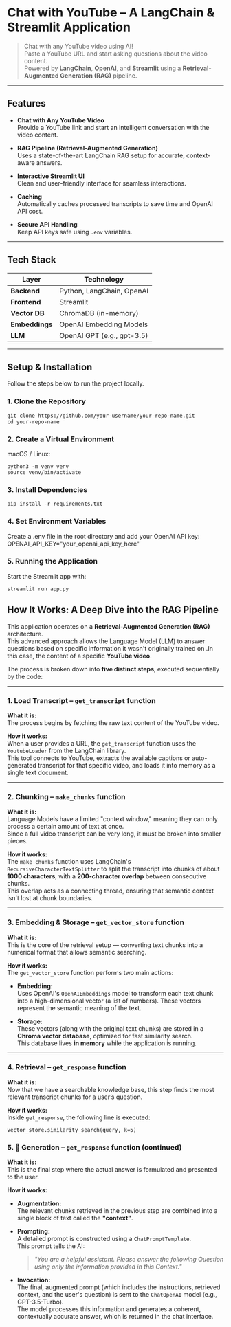 #  Chat with YouTube – A LangChain & Streamlit Application

> Chat with any YouTube video using AI!  
> Paste a YouTube URL and start asking questions about the video content.  
> Powered by **LangChain**, **OpenAI**, and **Streamlit** using a **Retrieval-Augmented Generation (RAG)** pipeline.

---

##  Features

-  **Chat with Any YouTube Video**  
  Provide a YouTube link and start an intelligent conversation with the video content.

-  **RAG Pipeline (Retrieval-Augmented Generation)**  
  Uses a state-of-the-art LangChain RAG setup for accurate, context-aware answers.

-  **Interactive Streamlit UI**  
  Clean and user-friendly interface for seamless interactions.

-  **Caching**  
  Automatically caches processed transcripts to save time and OpenAI API cost.

-  **Secure API Handling**  
  Keep API keys safe using `.env` variables.

---

##  Tech Stack

| Layer       | Technology                |
|-------------|----------------------------|
| **Backend** | Python, LangChain, OpenAI  |
| **Frontend**| Streamlit                  |
| **Vector DB** | ChromaDB (in-memory)     |
| **Embeddings** | OpenAI Embedding Models |
| **LLM**     | OpenAI GPT (e.g., gpt-3.5) |

---

##  Setup & Installation

Follow the steps below to run the project locally.

### 1.  Clone the Repository

```
git clone https://github.com/your-username/your-repo-name.git
cd your-repo-name
```

### 2.  Create a Virtual Environment
macOS / Linux:
```
python3 -m venv venv
source venv/bin/activate
```

### 3. Install Dependencies
```
pip install -r requirements.txt
```

### 4.  Set Environment Variables
Create a .env file in the root directory and add your OpenAI API key:
OPENAI_API_KEY="your_openai_api_key_here"


### 5. Running the Application
Start the Streamlit app with:
```
streamlit run app.py
```



##  How It Works: A Deep Dive into the RAG Pipeline

This application operates on a **Retrieval-Augmented Generation (RAG)** architecture.  
This advanced approach allows the Language Model (LLM) to answer questions based on specific information it wasn't originally trained on .In this case, the content of a specific **YouTube video**.

The process is broken down into **five distinct steps**, executed sequentially by the code:

---

### 1. Load Transcript – `get_transcript` function

**What it is:**  
The process begins by fetching the raw text content of the YouTube video.

**How it works:**  
When a user provides a URL, the `get_transcript` function uses the `YoutubeLoader` from the LangChain library.  
This tool connects to YouTube, extracts the available captions or auto-generated transcript for that specific video, and loads it into memory as a single text document.

---

### 2.  Chunking – `make_chunks` function

**What it is:**  
Language Models have a limited "context window," meaning they can only process a certain amount of text at once.  
Since a full video transcript can be very long, it must be broken into smaller pieces.

**How it works:**  
The `make_chunks` function uses LangChain's `RecursiveCharacterTextSplitter` to split the transcript into chunks of about **1000 characters**, with a **200-character overlap** between consecutive chunks.  
This overlap acts as a connecting thread, ensuring that semantic context isn't lost at chunk boundaries.

---

### 3. Embedding & Storage – `get_vector_store` function

**What it is:**  
This is the core of the retrieval setup — converting text chunks into a numerical format that allows semantic searching.

**How it works:**  
The `get_vector_store` function performs two main actions:

- **Embedding:**  
  Uses OpenAI's `OpenAIEmbeddings` model to transform each text chunk into a high-dimensional vector (a list of numbers). These vectors represent the semantic meaning of the text.

- **Storage:**  
  These vectors (along with the original text chunks) are stored in a **Chroma vector database**, optimized for fast similarity search.  
  This database lives **in memory** while the application is running.

---

### 4. Retrieval – `get_response` function

**What it is:**  
Now that we have a searchable knowledge base, this step finds the most relevant transcript chunks for a user’s question.

**How it works:**  
Inside `get_response`, the following line is executed:

```
vector_store.similarity_search(query, k=5)
```

### 5. 🤖 Generation – `get_response` function (continued)

**What it is:**  
This is the final step where the actual answer is formulated and presented to the user.

**How it works:**

- **Augmentation:**  
  The relevant chunks retrieved in the previous step are combined into a single block of text called the **"context"**.

- **Prompting:**  
  A detailed prompt is constructed using a `ChatPromptTemplate`.  
  This prompt tells the AI:  
  > _"You are a helpful assistant. Please answer the following Question using only the information provided in this Context."_

- **Invocation:**  
  The final, augmented prompt (which includes the instructions, retrieved context, and the user's question) is sent to the `ChatOpenAI` model (e.g., GPT-3.5-Turbo).  
  The model processes this information and generates a coherent, contextually accurate answer, which is returned in the chat interface.

